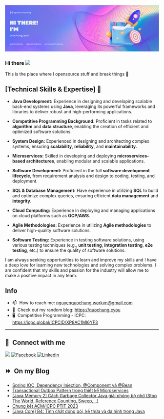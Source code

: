 <img src="header.png"></img>
---
### Hi there <a href="https://www.quochung.cyou/"><img src="https://media.giphy.com/media/hvRJCLFzcasrR4ia7z/giphy.gif" width="5%"></a>
This is the place where I opensource stuff and break things :rofl: 


## [Technical Skills & Expertise] 🚀

- **Java Development:** Experience in designing and developing scalable back-end systems using **Java**, leveraging its powerful frameworks and libraries to deliver robust and high-performing applications.

- **Competitive Programming Background:** Proficient in tasks related to **algorithm** and **data structure**, enabling the creation of efficient and optimized software solutions.

- **System Design:** Experienced in designing and architecting complex systems, ensuring **scalability**, **reliability**, and **maintainability**.

- **Microservices:** Skilled in developing and deploying **microservices-based architectures**, enabling modular and scalable applications.

- **Software Development:** Proficient in the full **software development lifecycle**, from requirement analysis and design to coding, testing, and deployment.

- **SQL & Database Management:** Have experience in utilizing **SQL** to build and optimize complex queries, ensuring efficient **data management** and **integrity**.

- **Cloud Computing:** Experience in deploying and managing applications on cloud platforms such as **GCP/AWS**.

- **Agile Methodologies:** Experience in utilizing **Agile methodologies** to deliver high-quality software solutions.

- **Software Testing:** Experience in testing software solutions, using various testing techniques (e.g., **unit testing**, **integration testing**, **e2e testing**, etc.) to ensure the quality of software solutions.

I am always seeking opportunities to learn and improve my skills and I have a deep love for learning new technologies and solving complex problems. 
I am confident that my skills and passion for the industry will allow me to make a positive impact in any team.


## Info
- 📫 &nbsp;How to reach me: nguyenquochung.workvn@gmail.com
- 🔗 &nbsp;Check out my random blog: https://quochung.cyou
- 🖥️ &nbsp;Competitive Programming - ICPC: https://icpc.global/ICPCID/XP8AC1MI6YF3
---

## 🔗 &nbsp;**Connect with me**


<a href="mailto:nguyenquochung.workvn@gmail.com"><img src="https://img.shields.io/badge/e‑mail-D14836.svg?style=for-the-badge&logo=GMail&logoColor=white"/></a>
[![Facebook](https://img.shields.io/badge/Facebook-1877F2?style=for-the-badge&logo=facebook&logoColor=white)](https://facebook.com/quochung.cyou) 
[![LinkedIn](https://img.shields.io/badge/LinkedIn-0077B5?style=for-the-badge&logo=linkedin&logoColor=white)](https://linkedin.com/in/quochungcyou) 


## ⏩ &nbsp;On my Blog
<!-- BLOG-POST-LIST:START -->
- [Spring IOC, Dependency Injection, @Component và @Bean](https://quochung.cyou/spring-ioc-dependency-injection-component-va-bean/)
- [Transactional Outbox Pattern trong thiết kế Microservices](https://quochung.cyou/transactional-outbox-pattern-trong-thiet-ke-microservices/)
- [[Java Memory 2] Cách Garbage Collector Java giải phóng bộ nhớ &lpar;Stop The World, Reference Counting, Sweep, ..&rpar;](https://quochung.cyou/java-memory-2-cach-garbage-collector-java-giai-phong-bo-nho-stop-the-world-reference-counting-sweep/)
- [Chung kết ACM/ICPC PTIT 2023](https://quochung.cyou/chung-ket-acm-icpc-ptit-2023/)
- [[Java Core] B4: Tính chất đóng gói, kế thừa và đa hình trong Java](https://quochung.cyou/java-core-b4-tinh-chat-dong-goi-ke-thua-va-da-hinh-trong-java/)
<!-- BLOG-POST-LIST:END -->


